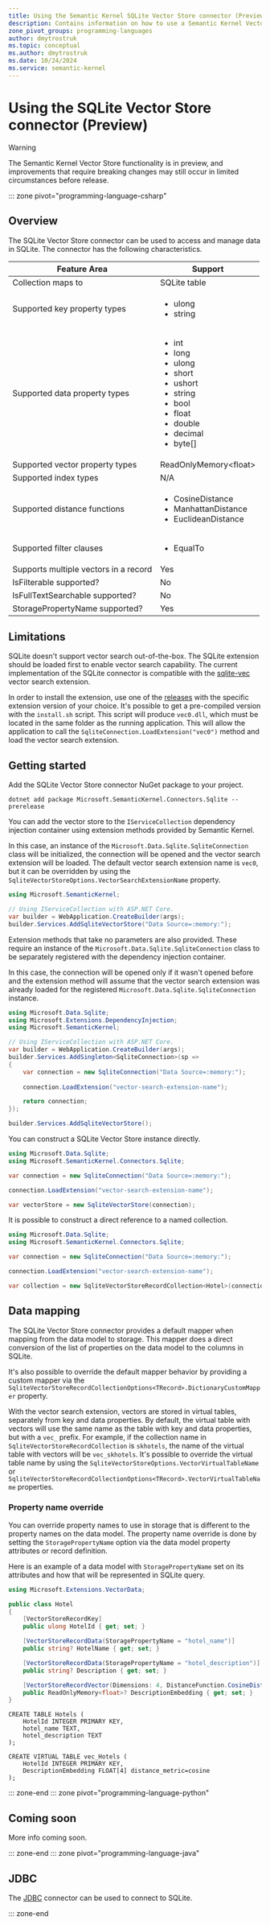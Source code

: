 ```yaml
---
title: Using the Semantic Kernel SQLite Vector Store connector (Preview)
description: Contains information on how to use a Semantic Kernel Vector store connector to access and manipulate data in SQLite.
zone_pivot_groups: programming-languages
author: dmytrostruk
ms.topic: conceptual
ms.author: dmytrostruk
ms.date: 10/24/2024
ms.service: semantic-kernel
---
```

# Using the SQLite Vector Store connector (Preview)

> [!WARNING]
> The Semantic Kernel Vector Store functionality is in preview, and improvements that require breaking changes may still occur in limited circumstances before release.

::: zone pivot="programming-language-csharp"

## Overview

The SQLite Vector Store connector can be used to access and manage data in SQLite. The connector has the following characteristics.

| Feature Area                      | Support                                                                                                                          |
|-----------------------------------|----------------------------------------------------------------------------------------------------------------------------------|
| Collection maps to                | SQLite table                                                                                                                     |
| Supported key property types      | <ul><li>ulong</li><li>string</li></ul>                                                                                           |
| Supported data property types     | <ul><li>int</li><li>long</li><li>ulong</li><li>short</li><li>ushort</li><li>string</li><li>bool</li><li>float</li><li>double</li><li>decimal</li><li>byte[]</li></ul> |
| Supported vector property types   | ReadOnlyMemory\<float\>                                                                                                          |
| Supported index types             | N/A                                                                                                                              |
| Supported distance functions      | <ul><li>CosineDistance</li><li>ManhattanDistance</li><li>EuclideanDistance</li></ul>                                             |
| Supported filter clauses          | <ul><li>EqualTo</li></ul>                                                                                                        |
| Supports multiple vectors in a record | Yes                                                                                                                          |
| IsFilterable supported?           | No                                                                                                                               |
| IsFullTextSearchable supported?   | No                                                                                                                               |
| StoragePropertyName supported?    | Yes                                                                                                                              |

## Limitations

SQLite doesn't support vector search out-of-the-box. The SQLite extension should be loaded first to enable vector search capability. The current implementation of the SQLite connector is compatible with the [sqlite-vec](https://github.com/asg017/sqlite-vec) vector search extension.

In order to install the extension, use one of the [releases](https://github.com/asg017/sqlite-vec/releases) with the specific extension version of your choice. It's possible to get a pre-compiled version with the `install.sh` script. This script will produce `vec0.dll`, which must be located in the same folder as the running application. This will allow the application to call the `SqliteConnection.LoadExtension("vec0")` method and load the vector search extension.

## Getting started

Add the SQLite Vector Store connector NuGet package to your project.

```dotnetcli
dotnet add package Microsoft.SemanticKernel.Connectors.Sqlite --prerelease
```

You can add the vector store to the `IServiceCollection` dependency injection container using extension methods provided by Semantic Kernel.

In this case, an instance of the `Microsoft.Data.Sqlite.SqliteConnection` class will be initialized, the connection will be opened and the vector search extension will be loaded. The default vector search extension name is `vec0`, but it can be overridden by using the `SqliteVectorStoreOptions.VectorSearchExtensionName` property.

```csharp
using Microsoft.SemanticKernel;

// Using IServiceCollection with ASP.NET Core.
var builder = WebApplication.CreateBuilder(args);
builder.Services.AddSqliteVectorStore("Data Source=:memory:");
```

Extension methods that take no parameters are also provided. These require an instance of the `Microsoft.Data.Sqlite.SqliteConnection` class to be separately registered with the dependency injection container.

In this case, the connection will be opened only if it wasn't opened before and the extension method will assume that the vector search extension was already loaded for the registered `Microsoft.Data.Sqlite.SqliteConnection` instance.

```csharp
using Microsoft.Data.Sqlite;
using Microsoft.Extensions.DependencyInjection;
using Microsoft.SemanticKernel;

// Using IServiceCollection with ASP.NET Core.
var builder = WebApplication.CreateBuilder(args);
builder.Services.AddSingleton<SqliteConnection>(sp => 
{
    var connection = new SqliteConnection("Data Source=:memory:");
    
    connection.LoadExtension("vector-search-extension-name");

    return connection;
});

builder.Services.AddSqliteVectorStore();
```

You can construct a SQLite Vector Store instance directly.

```csharp
using Microsoft.Data.Sqlite;
using Microsoft.SemanticKernel.Connectors.Sqlite;

var connection = new SqliteConnection("Data Source=:memory:");

connection.LoadExtension("vector-search-extension-name");

var vectorStore = new SqliteVectorStore(connection);
```

It is possible to construct a direct reference to a named collection.

```csharp
using Microsoft.Data.Sqlite;
using Microsoft.SemanticKernel.Connectors.Sqlite;

var connection = new SqliteConnection("Data Source=:memory:");

connection.LoadExtension("vector-search-extension-name");

var collection = new SqliteVectorStoreRecordCollection<Hotel>(connection, "skhotels");
```

## Data mapping

The SQLite Vector Store connector provides a default mapper when mapping from the data model to storage.
This mapper does a direct conversion of the list of properties on the data model to the columns in SQLite.

It's also possible to override the default mapper behavior by providing a custom mapper via the `SqliteVectorStoreRecordCollectionOptions<TRecord>.DictionaryCustomMapper` property.

With the vector search extension, vectors are stored in virtual tables, separately from key and data properties.
By default, the virtual table with vectors will use the same name as the table with key and data properties, but with a `vec_` prefix. For example, if the collection name in `SqliteVectorStoreRecordCollection` is `skhotels`, the name of the virtual table with vectors will be `vec_skhotels`. It's possible to override the virtual table name by using the `SqliteVectorStoreOptions.VectorVirtualTableName` or `SqliteVectorStoreRecordCollectionOptions<TRecord>.VectorVirtualTableName` properties.

### Property name override

You can override property names to use in storage that is different to the property names on the data model.
The property name override is done by setting the `StoragePropertyName` option via the data model property attributes or record definition.

Here is an example of a data model with `StoragePropertyName` set on its attributes and how that will be represented in SQLite query.

```csharp
using Microsoft.Extensions.VectorData;

public class Hotel
{
    [VectorStoreRecordKey]
    public ulong HotelId { get; set; }

    [VectorStoreRecordData(StoragePropertyName = "hotel_name")]
    public string? HotelName { get; set; }

    [VectorStoreRecordData(StoragePropertyName = "hotel_description")]
    public string? Description { get; set; }

    [VectorStoreRecordVector(Dimensions: 4, DistanceFunction.CosineDistance)]
    public ReadOnlyMemory<float>? DescriptionEmbedding { get; set; }
}
```

```
CREATE TABLE Hotels (
    HotelId INTEGER PRIMARY KEY,
    hotel_name TEXT,
    hotel_description TEXT
);

CREATE VIRTUAL TABLE vec_Hotels (
    HotelId INTEGER PRIMARY KEY,
    DescriptionEmbedding FLOAT[4] distance_metric=cosine
);
```

::: zone-end
::: zone pivot="programming-language-python"

## Coming soon

More info coming soon.

::: zone-end
::: zone pivot="programming-language-java"

## JDBC

The [JDBC](./jdbc-connector.md) connector can be used to connect to SQLite.

::: zone-end
